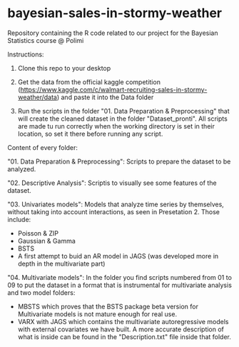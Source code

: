 # bayesian-sales-in-stormy-weather
Repository containing the R code related to our project for the Bayesian Statistics course @ Polimi

Instructions:

1. Clone this repo to your desktop

2. Get the data from the official kaggle competition (https://www.kaggle.com/c/walmart-recruiting-sales-in-stormy-weather/data) and paste it into the Data folder

3. Run the scripts in the folder "01. Data Preparation & Preprocessing" that will create the cleaned dataset in the folder "Dataset_pronti". All scripts are made tu run correctly when the working directory is set in their location, so set it there before running any script.

Content of every folder:

"01. Data Preparation & Preprocessing": Scripts to prepare the dataset to be analyzed.

"02. Descriptive Analysis": Scriptis to visually see some features of the dataset.

"03. Univariates models": Models that analyze time series by themselves, without taking into account interactions, as seen in Presetation 2. Those include:
- Poisson & ZIP
- Gaussian & Gamma
- BSTS
- A first attempt to buid an AR model in JAGS (was developed more in depth in the multivariate part)

"04. Multivariate models": In the folder you find scripts numbered from 01 to 09 to put the dataset in a format that is instrumental for multivariate analysis and two model folders:
- MBSTS which proves that the BSTS package beta version for Multivariate models is not mature enough for real use.
- VARX with JAGS which contains the multivariate autoregressive models with external covariates we have built. A more accurate description of what is inside can be found in the "Description.txt" file inside that folder.






